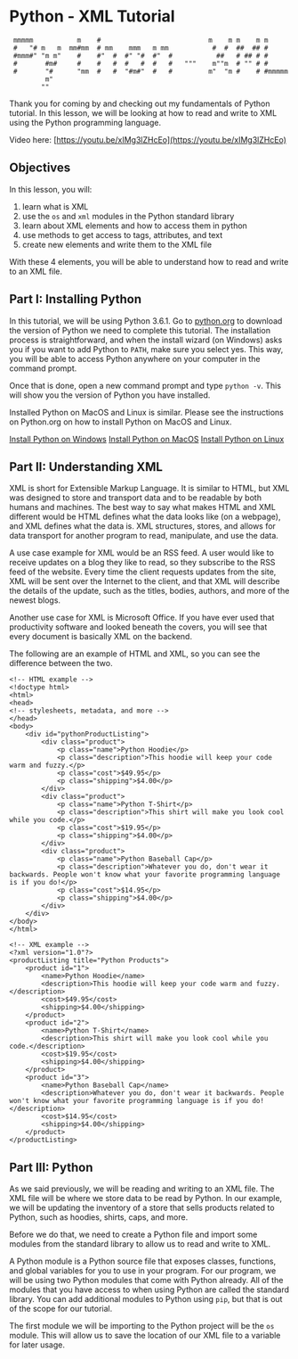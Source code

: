 # Python - XML Tutorial

```
 mmmmm           m    #                           m    m m    m m
 #   "# m   m  mm#mm  # mm    mmm   m mm           #  #  ##  ## #
 #mmm#" "m m"    #    #"  #  #" "#  #"  #           ##   # ## # #
 #       #m#     #    #   #  #   #  #   #   """    m""m  # "" # #
 #       "#      "mm  #   #  "#m#"  #   #         m"  "m #    # #mmmmm
         m"
        ""
```

Thank you for coming by and checking out my fundamentals of Python tutorial. In this lesson, we will be looking at how to read and write to XML using the Python programming language.

Video here: [https://youtu.be/xIMg3lZHcEo](https://youtu.be/xIMg3lZHcEo)

## Objectives

In this lesson, you will:

1. learn what is XML
2. use the `os` and `xml` modules in the Python standard library
3. learn about XML elements and how to access them in python
4. use methods to get access to tags, attributes, and text
5. create new elements and write them to the XML file

With these 4 elements, you will be able to understand how to read and write to an XML file.

## Part I: Installing Python

In this tutorial, we will be using Python 3.6.1. Go to [python.org](https://www.python.org/downloads/) to download the version of Python we need to complete this tutorial. The installation process is straightforward, and when the install wizard (on Windows) asks you if you want to add Python to `PATH`, make sure you select yes. This way, you will be able to access Python anywhere on your computer in the command prompt.

Once that is done, open a new command prompt and type `python -v`. This will show you the version of Python you have installed.

Installed Python on MacOS and Linux is similar. Please see the instructions on Python.org on how to install Python on MacOS and Linux.

[Install Python on Windows](https://www.python.org/downloads/windows/)
[Install Python on MacOS](https://www.python.org/downloads/mac-osx/)
[Install Python on Linux](https://www.python.org/downloads/source/)

## Part II: Understanding XML

XML is short for Extensible Markup Language. It is similar to HTML, but XML was designed to store and transport data and to be readable by both humans and machines. The best way to say what makes HTML and XML different would be HTML defines what the data looks like (on a webpage), and XML defines what the data is. XML structures, stores, and allows for data transport for another program to read, manipulate, and use the data.

A use case example for XML would be an RSS feed. A user would like to receive updates on a blog they like to read, so they subscribe to the RSS feed of the website. Every time the client requests updates from the site, XML will be sent over the Internet to the client, and that XML will describe the details of the update, such as the titles, bodies, authors, and more of the newest blogs.

Another use case for XML is Microsoft Office. If you have ever used that productivity software and looked beneath the covers, you will see that every document is basically XML on the backend. 

The following are an example of HTML and XML, so you can see the difference between the two.

```
<!-- HTML example -->
<!doctype html>
<html>
<head>
<!-- stylesheets, metadata, and more -->
</head>
<body>
    <div id="pythonProductListing">
        <div class="product">
            <p class="name">Python Hoodie</p>
            <p class="description">This hoodie will keep your code warm and fuzzy.</p>
            <p class="cost">$49.95</p>
            <p class="shipping">$4.00</p>
        </div>
        <div class="product">
            <p class="name">Python T-Shirt</p>
            <p class="description">This shirt will make you look cool while you code.</p>
            <p class="cost">$19.95</p>
            <p class="shipping">$4.00</p>
        </div>
        <div class="product">
            <p class="name">Python Baseball Cap</p>
            <p class="description">Whatever you do, don't wear it backwards. People won't know what your favorite programming language is if you do!</p>
            <p class="cost">$14.95</p>
            <p class="shipping">$4.00</p>
        </div>
    </div>
</body>
</html>
```

```
<!-- XML example -->
<?xml version="1.0"?> 
<productListing title="Python Products"> 
    <product id="1"> 
        <name>Python Hoodie</name> 
        <description>This hoodie will keep your code warm and fuzzy.</description> 
        <cost>$49.95</cost> 
        <shipping>$4.00</shipping> 
    </product> 
    <product id="2"> 
        <name>Python T-Shirt</name>
        <description>This shirt will make you look cool while you code.</description> 
        <cost>$19.95</cost> 
        <shipping>$4.00</shipping>
    </product> 
    <product id="3"> 
        <name>Python Baseball Cap</name> 
        <description>Whatever you do, don't wear it backwards. People won't know what your favorite programming language is if you do!</description> 
        <cost>$14.95</cost> 
        <shipping>$4.00</shipping> 
    </product>
</productListing>
```

## Part III: Python

As we said previously, we will be reading and writing to an XML file. The XML file will be where we store data to be read by Python. In our example, we will be updating the inventory of a store that sells products related to Python, such as hoodies, shirts, caps, and more.

Before we do that, we need to create a Python file and import some modules from the standard library to allow us to read and write to XML.

A Python module is a Python source file that exposes classes, functions, and global variables for you to use in your program. For our program, we will be using two Python modules that come with Python already. All of the modules that you have access to when using Python are called the standard library. You can add additional modules to Python using `pip`, but that is out of the scope for our tutorial.

The first module we will be importing to the Python project will be the `os` module. This will allow us to save the location of our XML file to a variable for later usage.